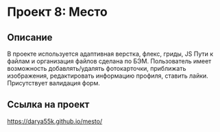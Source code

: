 # Проект 8: Место

## Описание 
В проекте используется адаптивная верстка, флекс, гриды, JS
Пути к файлам и организация файлов сделана по БЭМ.
Пользователь имеет возможность добавлять/удалять фотокарточки, приближать изображения, редактировать информацию профиля, ставить лайки.
Присутствует валидация форм.

## Ссылка на проект
https://darya55k.github.io/mesto/